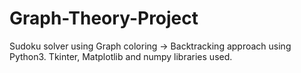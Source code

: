 # Graph-Theory-Project
Sudoku solver using Graph coloring -> Backtracking approach using Python3. Tkinter, Matplotlib and numpy libraries used.
